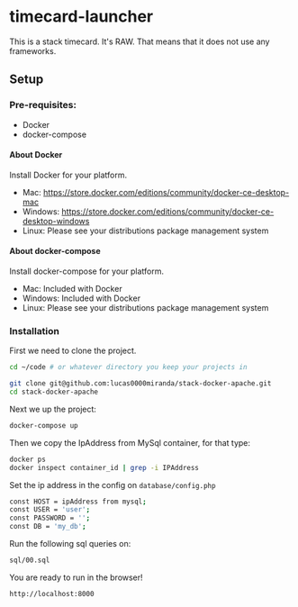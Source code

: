 # timecard-launcher

This is a stack timecard. It's RAW. That means that it does not use any frameworks.

## Setup

### Pre-requisites:

* Docker
* docker-compose

#### About Docker

Install Docker for your platform.

* Mac: https://store.docker.com/editions/community/docker-ce-desktop-mac
* Windows: https://store.docker.com/editions/community/docker-ce-desktop-windows
* Linux: Please see your distributions package management system

#### About docker-compose

Install docker-compose for your platform.

* Mac: Included with Docker
* Windows: Included with Docker
* Linux: Please see your distributions package management system

### Installation

First we need to clone the project.

```bash
cd ~/code # or whatever directory you keep your projects in

git clone git@github.com:lucas0000miranda/stack-docker-apache.git
cd stack-docker-apache
```

Next we up the project:

```bash
docker-compose up
```

Then we copy the IpAddress from MySql container, for that type:

```bash
docker ps
docker inspect container_id | grep -i IPAddress
```

Set the ip address in the config on ```database/config.php```

```bash
const HOST = ipAddress from mysql;
const USER = 'user';
const PASSWORD = '';
const DB = 'my_db';
```

Run the following sql queries on:
```bash
sql/00.sql
```

You are ready to run in the browser!

```bash
http://localhost:8000
```